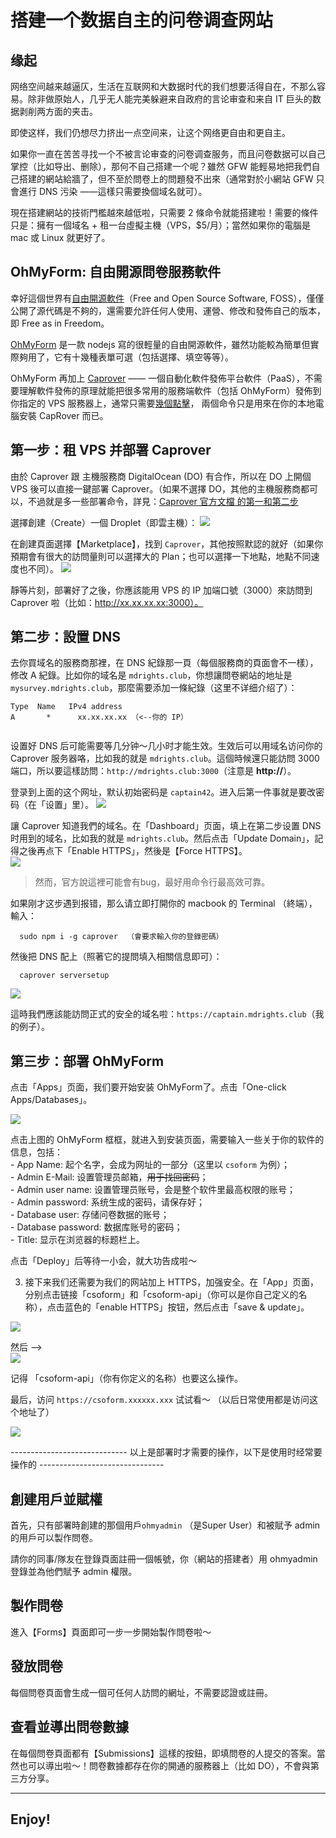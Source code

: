 # 搭建一个数据自主的问卷调查网站

## 缘起
网络空间越来越逼仄，生活在互联网和大数据时代的我们想要活得自在，不那么容易。除非做原始人，几乎无人能完美躲避来自政府的言论审查和来自 IT 巨头的数据剥削两方面的夹击。

即使这样，我们仍想尽力挤出一点空间来，让这个网络更自由和更自主。

如果你一直在苦苦寻找一个不被言论审查的问卷调查服务，而且问卷数据可以自己掌控（比如导出、删除），那何不自己搭建一个呢？雖然 GFW 能輕易地把我們自己搭建的網站給牆了，但不至於問卷上的問題發不出來（通常對於小網站 GFW 只會進行 DNS 污染 ——這樣只需要換個域名就可）。

現在搭建網站的技術門檻越來越低啦，只需要 2 條命令就能搭建啦！需要的條件只是：擁有一個域名 + 租一台虛擬主機（VPS，$5/月）；當然如果你的電腦是 mac 或 Linux 就更好了。


## OhMyForm: 自由開源問卷服務軟件
幸好這個世界有[自由開源軟件](https://www.gnu.org/philosophy/free-sw.html)（Free and Open Source Software, FOSS），僅僅公開了源代碼是不夠的，還需要允許任何人使用、運營、修改和發佈自己的版本，即 Free as in Freedom。

[OhMyForm](https://ohmyform.com/) 是一款 nodejs 寫的很輕量的自由開源軟件，雖然功能較為簡單但實際夠用了，它有十幾種表單可選（包括選擇、填空等等）。

OhMyForm 再加上 [Caprover](https://caprover.com/docs/get-started.html) —— 一個自動化軟件發佈平台軟件（PaaS），不需要理解軟件發佈的原理就能把很多常用的服務端軟件（包括 OhMyForm）發佈到你指定的 VPS 服務器上，通常只需要[幾個點擊](https://caprover.com/docs/one-click-apps.html)， 兩個命令只是用來在你的本地電腦安裝 CapRover 而已。


## 第一步：租 VPS 并部署 Caprover
由於 Caprover 跟 主機服務商 DigitalOcean (DO) 有合作，所以在 DO 上開個 VPS 後可以直接一鍵部署 Caprover。（如果不選擇 DO，其他的主機服務商都可以，不過就是多一些部署命令，詳見：[Caprover 官方文檔 的第一和第二步](https://caprover.com/docs/get-started.html#caprover-setup)  

選擇創建（Create）一個 Droplet（即雲主機）：
![](../img/DO-dashboard.png)

在創建頁面選擇【Marketplace】，找到 `Caprover`，其他按照默認的就好（如果你預期會有很大的訪問量則可以選擇大的 Plan；也可以選擇一下地點，地點不同速度也不同）。
![](../img/DO-create.png)

靜等片刻，部署好了之後，你應該能用 VPS 的 IP 加端口號（3000）來訪問到 Caprover 啦（比如：http://xx.xx.xx.xx:3000）。


## 第二步：設置 DNS
去你買域名的服務商那裡，在 DNS 紀錄那一頁（每個服務商的頁面會不一樣），修改 A 紀錄。比如你的域名是 `mdrights.club`，你想讓問卷網站的地址是 `mysurvey.mdrights.club`，那麼需要添加一條紀錄（这里不详细介绍了）：  

```
Type  Name   IPv4 address
A       *      xx.xx.xx.xx （<--你的 IP）
```

![]()

设置好 DNS 后可能需要等几分钟～几小时才能生效。生效后可以用域名访问你的 Caprover 服务器咯，比如我的就是 `mdrights.club`。這個時候還只能訪問 3000 端口，所以要這樣訪問：`http://mdrights.club:3000`（注意是 **http://**）。    

登录到上面的这个网址，默认初始密码是 `captain42`。进入后第一件事就是要改密码（在「设置」里）。 
![](../img/CapRover-Login.png)

讓 Caprover 知道我們的域名。在「Dashboard」页面，填上在第二步设置 DNS 时用到的域名，比如我的就是 `mdrights.club`。然后点击「Update Domain」，記得之後再点下「Enable HTTPS」，然後是【Force HTTPS】。  
![](../img/CapRover-Server-Dashboard.png)

> 然而，官方說這裡可能會有bug，最好用命令行最高效可靠。

如果刚才这步遇到报错，那么请立即打開你的 macbook 的 Terminal （終端），輸入：  

```
  sudo npm i -g caprover  （會要求輸入你的登錄密碼）
```

然後把 DNS 配上（照著它的提問填入相關信息即可）：

```
  caprover serversetup
```

![](../img/caprover-serversetup.png)

這時我們應該能訪問正式的安全的域名啦：`https://captain.mdrights.club`（我的例子）。  


## 第三步：部署 OhMyForm

点击「Apps」页面，我们要开始安装 OhMyForm了。点击「One-click Apps/Databases」。  

![](../img/CapRover-Server-Dashboard-create-app.png)

点击上图的 OhMyForm 框框，就进入到安装页面，需要输入一些关于你的软件的信息，包括：  
    - App Name:        起个名字，会成为网址的一部分（这里以 `csoform` 为例）；  
    - Admin E-Mail:    设置管理员邮箱，~~用于找回密码~~；  
    - Admin user name: 设置管理员账号，会是整个软件里最高权限的账号；  
    - Admin password:  系统生成的密码，请保存好；  
    - Database user:   存储问卷数据的账号；  
    - Database password: 数据库账号的密码；  
    - Title:           显示在浏览器的标题栏上。    

点击「Deploy」后等待一小会，就大功告成啦～   

3. 接下来我们还需要为我们的网站加上 HTTPS，加强安全。在「App」页面，分别点击链接「csoform」和「csoform-api」（你可以是你自己定义的名称），点击蓝色的「enable HTTPS」按钮，然后点击「save & update」。  

![](../img/CapRover-Server-Dashboard-afterdeploy.png)
 
然后 -->  
![](../img/CapRover-Server-Dashboard-enablehttps.png)

记得 「csoform-api」（你有你定义的名称）也要这么操作。  

最后，访问 `https://csoform.xxxxxx.xxx` 试试看～ （以后日常使用都是访问这个地址了）  

![](../img/OhMyForm.png)

----------------------------- 以上是部署时才需要的操作，以下是使用时经常要操作的 -------------------------------

## 創建用戶並賦權
首先，只有部署時創建的那個用戶`ohmyadmin` （是Super User）和被賦予 admin 的用戶可以製作問卷。  

請你的同事/隊友在登錄頁面註冊一個帳號，你（網站的搭建者）用 ohmyadmin 登錄並為他們賦予 admin 權限。

## 製作問卷
進入【Forms】頁面即可一步一步開始製作問卷啦～

## 發放問卷
每個問卷頁面會生成一個可任何人訪問的網址，不需要認證或註冊。  

## 查看並導出問卷數據
在每個問卷頁面都有【Submissions】這樣的按鈕，即填問卷的人提交的答案。當然也可以導出啦～！問卷數據都存在你的開通的服務器上（比如 DO），不會與第三方分享。 

<hr />

## Enjoy!
